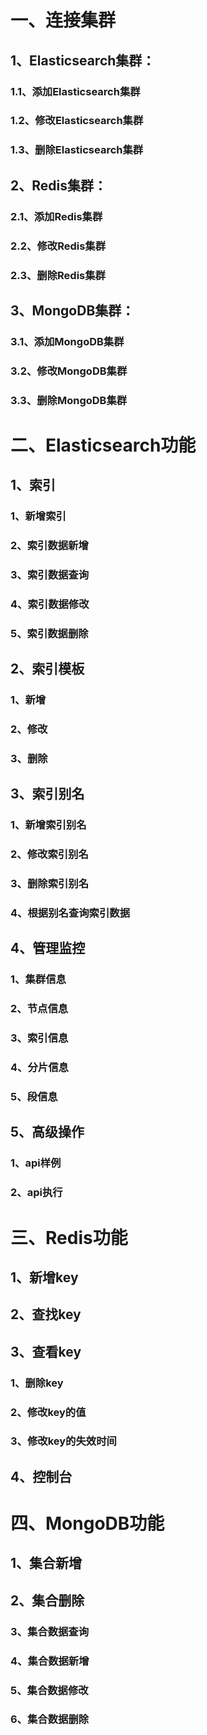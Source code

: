 # 一、连接集群

## 1、Elasticsearch集群：

### 1.1、添加Elasticsearch集群

### 1.2、修改Elasticsearch集群

### 1.3、删除Elasticsearch集群

## 2、Redis集群：

### 2.1、添加Redis集群

### 2.2、修改Redis集群

### 2.3、删除Redis集群

## 3、MongoDB集群：

### 3.1、添加MongoDB集群

### 3.2、修改MongoDB集群

### 3.3、删除MongoDB集群

# 二、Elasticsearch功能

## 1、索引

### 1、新增索引

### 2、索引数据新增

### 3、索引数据查询

### 4、索引数据修改

### 5、索引数据删除

## 2、索引模板

### 1、新增

### 2、修改

### 3、删除

## 3、索引别名

### 1、新增索引别名

### 2、修改索引别名

### 3、删除索引别名

### 4、根据别名查询索引数据

## 4、管理监控

### 1、集群信息

### 2、节点信息

### 3、索引信息

### 4、分片信息

### 5、段信息

## 5、高级操作

### 1、api样例

### 2、api执行

# 三、Redis功能

## 1、新增key

## 2、查找key

## 3、查看key

### 1、删除key

### 2、修改key的值

### 3、修改key的失效时间

## 4、控制台

# 四、MongoDB功能

## 1、集合新增

## 2、集合删除

### 3、集合数据查询

### 4、集合数据新增

### 5、集合数据修改

### 6、集合数据删除